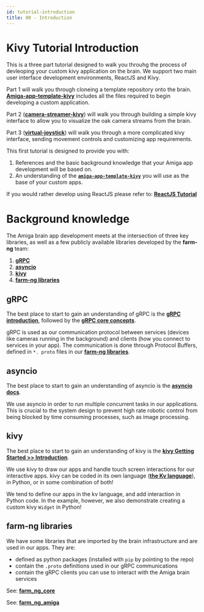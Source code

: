 ```yaml
---
id: tutorial-introduction
title: 00 - Introduction
---
```

# Kivy Tutorial Introduction

This is a three part tutorial designed to walk you throuhg the process of
 devleoping your custom kivy application on the brain. We support two main user
 interface development environments, ReactJS and Kivy.

Part 1 will walk you through cloneing a template repository onto the
brain. [**Amiga-app-template-kivy**](https://github.com/farm-ng/amiga-app-template-kivy/tree/main)
 includes all the files required to begin developing a custom application.

Part 2 ([**camera-streamer-kivy**](https://github.com/farm-ng/camera-streamer-kivy))
will walk you through building a simple kivy interface to allow you to visualize the
 oak camera streams from the brain.

Part 3 ([**virtual-joystick**](https://github.com/farm-ng/virtual-joystick-v2)) will
walk you through a more complicated kivy interface, sending movement controls and
customizing app requirements.

This first tutorial is designed to provide you with:

1. References and the basic background knowledge that your Amiga
app development will be based on.
2. An understanding of the
[**`amiga-app-template-kivy`**](https://github.com/farm-ng/amiga-app-template-kivy/tree/main)
you will use as the base of your custom apps.

If you would rather develop using ReactJS please refer to: [**ReactJS Tutorial**](/docs/brain/custom-applications.mdx)

# Background knowledge

The Amiga brain app development meets at the intersection of three key libraries,
as well as a few publicly available libraries developed by the **farm-ng** team:

1. [**gRPC**](https://grpc.io/)
2. [**asyncio**](https://docs.python.org/3/library/asyncio.html)
3. [**kivy**](https://kivy.org/)
4. [**farm-ng libraries**](#farm-ng-libraries)

## gRPC

The best place to start to gain an understanding of gRPC is the
[**gRPC introduction**](https://grpc.io/docs/what-is-grpc/introduction/),
followed by the [**gRPC core concepts**](https://grpc.io/docs/what-is-grpc/core-concepts/).

gRPC is used as our communication protocol between services
(devices like cameras running in the background) and clients (how
you connect to services in your app).
The communication is done through Protocol Buffers, defined in `*.
proto` files in our [**farm-ng libraries**](#farm-ng-libraries).

## asyncio

The best place to start to gain an understanding of asyncio is
the [**asyncio docs**](https://docs.python.org/3/library/asyncio.html).

We use asyncio in order to run multiple concurrent tasks in our
applications.
This is crucial to the system design to prevent high rate robotic
control from being blocked by time consuming processes, such as
image processing.

## kivy

The best place to start to gain an understanding of kivy is the
[**kivy Getting Started >> Introduction**](https://kivy.org/doc/stable/gettingstarted/intro.html).

We use kivy to draw our apps and handle touch screen interactions
for our interactive apps.
kivy can be coded in its own language
([**the Kv language**](https://kivy.org/doc/stable/guide/lang.html)), in Python, or in
some combination of both!

We tend to define our apps in the kv language, and add
interaction in Python code.
In the example, however, we also demonstrate creating a custom
kivy `Widget` in Python!

## farm-ng libraries

We have some libraries that are imported by the brain
infrastructure and are used in our apps.
They are:

- defined as python packages (installed with `pip` by pointing to
the repo)
- contain the `.proto` definitions used in our gRPC communications
- contain the gRPC clients you can use to interact with the Amiga
brain services

See: [**farm_ng_core**](https://github.com/farm-ng/farm-ng-core)

See: [**farm_ng_amiga**](https://github.com/farm-ng/farm-ng-amiga)
